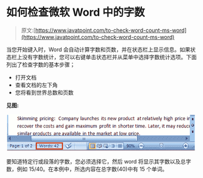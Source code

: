 # 如何检查微软 Word 中的字数

> 原文:[https://www.javatpoint.com/to-check-word-count-ms-word](https://www.javatpoint.com/to-check-word-count-ms-word)

当您开始键入时，Word 会自动计算字数和页数，并在状态栏上显示信息。如果状态栏上没有字数统计，您可以右键单击状态栏并从菜单中选择字数统计选项。下面列出了检查字数的基本步骤；

*   打开文档
*   查看文档的左下角
*   您将看到世界总数和页数

**见图:**

![MS Word How to check word count in ms word 1](img/c316fc972dba8c5559a18b32a9eec5c6.png)

要知道特定行或段落的字数，您必须选择它，然后 word 将显示其字数以及总字数，例如 15/40。在本例中，所选内容在总字数(40)中有 15 个单词。
